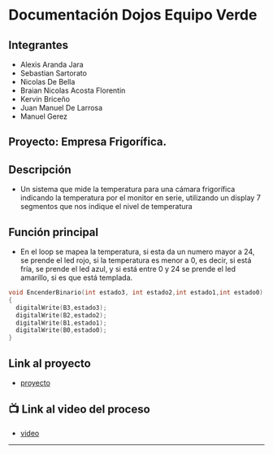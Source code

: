 # Documentación Dojos Equipo Verde

## Integrantes 
- Alexis Aranda Jara
- Sebastian Sartorato
- Nicolas De Bella
- Braian Nicolas Acosta Florentin
- Kervin Briceño
- Juan Manuel De Larrosa
- Manuel Gerez

## Proyecto: Empresa Frigorífica.

## Descripción
- Un sistema que mide la temperatura para una cámara frigorífica indicando la temperatura por el monitor en serie, utilizando un  display 7 segmentos que nos indique el nivel de temperatura

## Función principal
- En el loop se mapea la temperatura, si esta da un numero mayor a 24, se prende el led rojo, si la temperatura es menor a 0, es decir, si está fría, se prende el led azul, y si está entre 0 y 24 se prende el led amarillo, si es que está templada.


~~~ c (lenguaje en el que esta escrito)
void EncenderBinario(int estado3, int estado2,int estado1,int estado0)
{
  digitalWrite(B3,estado3);
  digitalWrite(B2,estado2);
  digitalWrite(B1,estado1);
  digitalWrite(B0,estado0);
}
~~~

## Link al proyecto
- [proyecto](https://www.tinkercad.com/things/cpsXQ8M7DW7-copy-of-empresa-frigorifica/editel?sharecode=9WF3Xlxy_DZAHYp1vw7OcVmMp6Cvaa7Vk7EJUZnH3Pg)
## :tv: Link al video del proceso
- [video]()

---







